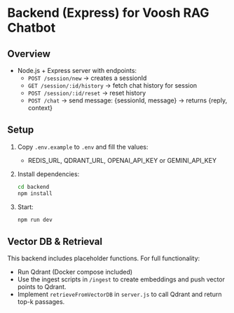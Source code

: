 # Backend (Express) for Voosh RAG Chatbot

## Overview
- Node.js + Express server with endpoints:
  - `POST /session/new` -> creates a sessionId
  - `GET /session/:id/history` -> fetch chat history for session
  - `POST /session/:id/reset` -> reset history
  - `POST /chat` -> send message: {sessionId, message} -> returns {reply, context}

## Setup
1. Copy `.env.example` to `.env` and fill the values:
   - REDIS_URL, QDRANT_URL, OPENAI_API_KEY or GEMINI_API_KEY

2. Install dependencies:
   ```bash
   cd backend
   npm install
   ```

3. Start:
   ```bash
   npm run dev
   ```

## Vector DB & Retrieval
This backend includes placeholder functions. For full functionality:
- Run Qdrant (Docker compose included)
- Use the ingest scripts in `/ingest` to create embeddings and push vector points to Qdrant.
- Implement `retrieveFromVectorDB` in `server.js` to call Qdrant and return top-k passages.
